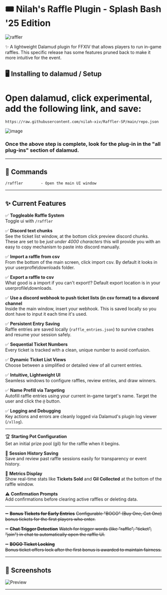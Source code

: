 # 🎟️ Nilah's Raffle Plugin - Splash Bash '25 Edition 

![raffler](https://github.com/user-attachments/assets/7b872e1f-e993-49e6-bbeb-5caab1c66335)

✨ A lightweight Dalamud plugin for FFXIV that allows players to run in-game raffles. This specific release has some features pruned back to make it more intuitive for the event. 

## 🖥️ Installing to dalamud / Setup

# Open dalamud, click experimental, add the following link, and save:


`https://raw.githubusercontent.com/nilah-xiv/Raffler-SP/main/repo.json`


![image](https://github.com/user-attachments/assets/18f1a0aa-2fa3-4e98-85fa-bedec746cfce)

### Once the above step is complete, look for the plug-in in the "all plug-ins" section of dalamud. 

---

## 📜 Commands

```plaintext
/raffler        - Open the main UI window
```
---

## ✨ Current Features

✅ **Toggleable Raffle System**  
Toggle ui with `/raffler`

✅ **Discord text chunks**  
See the ticket list window, at the bottom click preview discord chunks. These are set to be _just under 4000 characters_ this will provide you with an easy to copy mechanism to paste into discord manually. 

✅ **Import a raffle from csv**  
From the bottom of the main screen, click import csv. By default it looks in your userprofle\downloads folder. 

✅ **Export a raffle to csv**  
What good is a import if you can't export!? Default export location is in your userprofile\downloads. 

✅ **Use a discord webhook to push ticket lists (in csv format) to a disrcord channel**  
Inside the main window, insert your webhook. This is saved locally so you dont have to input it each time it's used. 

✅ **Persistent Entry Saving**  
Raffle entries are saved locally (`raffle_entries.json`) to survive crashes and resume your session safely.

✅ **Sequential Ticket Numbers**  
Every ticket is tracked with a clean, unique number to avoid confusion.

✅ **Dynamic Ticket List Views**  
Choose between a simplified or detailed view of all current entries.

✅ **Intuitive, Lightweight UI**  
Seamless windows to configure raffles, review entries, and draw winners.

✅ **Name Prefill via Targeting**  
Autofill raffle entries using your current in-game target's name. Target the user and click the `@` button.

✅ **Logging and Debugging**  
Key actions and errors are cleanly logged via Dalamud's plugin log viewer (`/xllog`).

---

🏆 **Starting Pot Configuration**  
Set an initial prize pool (gil) for the raffle when it begins.

💬 **Session History Saving**  
Save and review past raffle sessions easily for transparency or event history.

🔢 **Metrics Display**  
Show real-time stats like **Tickets Sold** and **Gil Collected** at the bottom of the raffle window.

⚠️ **Confirmation Prompts**  
Add confirmations before clearing active raffles or deleting data.

---

➖ ~~**Bonus Tickets for Early Entries**~~
~~Configurable "BOGO" (Buy One, Get One) bonus tickets for the first players who enter.~~

➖ ~~**Chat Trigger Detection**~~ 
~~Watch for trigger words (like "raffle", "ticket", "join") in chat to automatically open the raffle UI.~~

➖ ~~**BOGO Ticket Locking**~~  
~~Bonus ticket offers lock after the first bonus is awarded to maintain fairness.~~

---


## 📸 Screenshots
![Preview](https://github.com/user-attachments/assets/be44e8d0-b49a-48ad-ab4e-59d2db1c2a54)



---



